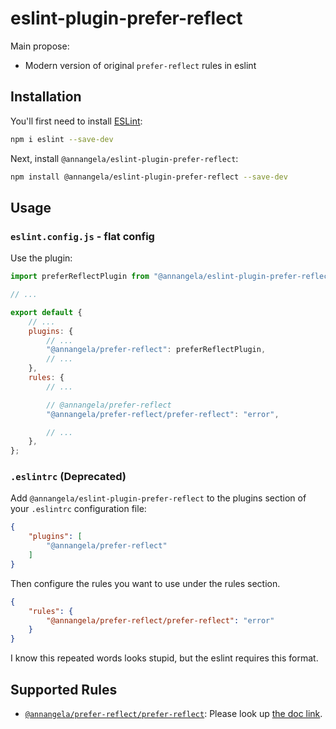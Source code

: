 # eslint-plugin-prefer-reflect

Main propose:

- Modern version of original `prefer-reflect` rules in eslint

## Installation

You'll first need to install [ESLint](https://eslint.org/):

```sh
npm i eslint --save-dev
```

Next, install `@annangela/eslint-plugin-prefer-reflect`:

```sh
npm install @annangela/eslint-plugin-prefer-reflect --save-dev
```

## Usage

### `eslint.config.js` - flat config

Use the plugin:

```js
import preferReflectPlugin from "@annangela/eslint-plugin-prefer-reflect";

// ...

export default {
    // ...
    plugins: {
        // ...
        "@annangela/prefer-reflect": preferReflectPlugin,
        // ...
    },
    rules: {
        // ...

        // @annangela/prefer-reflect
        "@annangela/prefer-reflect/prefer-reflect": "error",

        // ...
    },
};
```

### `.eslintrc` (Deprecated)

Add `@annangela/eslint-plugin-prefer-reflect` to the plugins section of your `.eslintrc` configuration file:

```json
{
    "plugins": [
        "@annangela/prefer-reflect"
    ]
}
```

Then configure the rules you want to use under the rules section.

```json
{
    "rules": {
        "@annangela/prefer-reflect/prefer-reflect": "error"
    }
}
```

I know this repeated words looks stupid, but the eslint requires this format.

## Supported Rules

- [`@annangela/prefer-reflect/prefer-reflect`](packages/eslint-plugin-prefer-reflect/docs/rules/prefer-reflect.md): Please look up [the doc link](packages/eslint-plugin-prefer-reflect/docs/rules/prefer-reflect.md).
